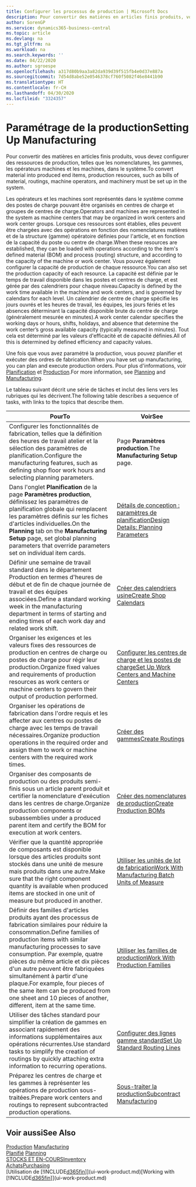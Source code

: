 ```yaml
---
title: Configurer les processus de production | Microsoft Docs
description: Pour convertir des matières en articles finis produits, vous devez configurer des ressources de production, telles que les nomenclatures, les gammes, les opérateurs machines et les machines, dans le système.
author: SorenGP
ms.service: dynamics365-business-central
ms.topic: article
ms.devlang: na
ms.tgt_pltfrm: na
ms.workload: na
ms.search.keywords: ''
ms.date: 04/22/2020
ms.author: sgroespe
ms.openlocfilehash: a317d80b9aa3a82da939d39f515fb4e0d37e887a
ms.sourcegitcommit: 7d54d8abe52e0546378cf760f5082f46e8441b90
ms.translationtype: HT
ms.contentlocale: fr-CH
ms.lasthandoff: 04/30/2020
ms.locfileid: "3324357"
---
```

# <a name="setting-up-manufacturing"></a><span data-ttu-id="4b269-103">Paramétrage de la production</span><span class="sxs-lookup"><span data-stu-id="4b269-103">Setting Up Manufacturing</span></span>
<span data-ttu-id="4b269-104">Pour convertir des matières en articles finis produits, vous devez configurer des ressources de production, telles que les nomenclatures, les gammes, les opérateurs machines et les machines, dans le système.</span><span class="sxs-lookup"><span data-stu-id="4b269-104">To convert material into produced end items, production resources, such as bills of material, routings, machine operators, and machinery must be set up in the system.</span></span>

<span data-ttu-id="4b269-105">Les opérateurs et les machines sont représentés dans le système comme des postes de charge pouvant être organisés en centres de charge et groupes de centres de charge.</span><span class="sxs-lookup"><span data-stu-id="4b269-105">Operators and machines are represented in the system as machine centers that may be organized in work centers and work center groups.</span></span> <span data-ttu-id="4b269-106">Lorsque ces ressources sont établies, elles peuvent être chargées avec des opérations en fonction des nomenclatures matières et de la structure (gamme) opératoire définies pour l'article, et en fonction de la capacité du poste ou centre de charge.</span><span class="sxs-lookup"><span data-stu-id="4b269-106">When these resources are established, they can be loaded with operations according to the item's defined material (BOM) and process (routing) structure, and according to the capacity of the machine or work center.</span></span> <span data-ttu-id="4b269-107">Vous pouvez également configurer la capacité de production de chaque ressource.</span><span class="sxs-lookup"><span data-stu-id="4b269-107">You can also set the production capacity of each resource.</span></span> <span data-ttu-id="4b269-108">La capacité est définie par le temps de travail disponible dans les postes et centres de charge, et est gérée par des calendriers pour chaque niveau.</span><span class="sxs-lookup"><span data-stu-id="4b269-108">Capacity is defined by the work time available in the machine and work centers, and is governed by calendars for each level.</span></span> <span data-ttu-id="4b269-109">Un calendrier de centre de charge spécifie les jours ouvrés et les heures de travail, les équipes, les jours fériés et les absences déterminant la capacité disponible brute du centre de charge (généralement mesurée en minutes).</span><span class="sxs-lookup"><span data-stu-id="4b269-109">A work center calendar specifies the working days or hours, shifts, holidays, and absence that determine the work center’s gross available capacity (typically measured in minutes).</span></span> <span data-ttu-id="4b269-110">Tout cela est déterminé par les valeurs d'efficacité et de capacité définies.</span><span class="sxs-lookup"><span data-stu-id="4b269-110">All of this is determined by defined efficiency and capacity values.</span></span>  

<span data-ttu-id="4b269-111">Une fois que vous avez paramétré la production, vous pouvez planifier et exécuter des ordres de fabrication.</span><span class="sxs-lookup"><span data-stu-id="4b269-111">When you have set up manufacturing, you can plan and execute production orders.</span></span> <span data-ttu-id="4b269-112">Pour plus d'informations, voir [Planification](production-planning.md) et [Production](production-manage-manufacturing.md).</span><span class="sxs-lookup"><span data-stu-id="4b269-112">For more information, see [Planning](production-planning.md) and [Manufacturing](production-manage-manufacturing.md).</span></span>  



 <span data-ttu-id="4b269-113">Le tableau suivant décrit une série de tâches et inclut des liens vers les rubriques qui les décrivent.</span><span class="sxs-lookup"><span data-stu-id="4b269-113">The following table describes a sequence of tasks, with links to the topics that describe them.</span></span>   

|<span data-ttu-id="4b269-114">**Pour**</span><span class="sxs-lookup"><span data-stu-id="4b269-114">**To**</span></span>|<span data-ttu-id="4b269-115">**Voir**</span><span class="sxs-lookup"><span data-stu-id="4b269-115">**See**</span></span>|  
|------------|-------------|  
|<span data-ttu-id="4b269-116">Configurer les fonctionnalités de fabrication, telles que la définition des heures de travail atelier et la sélection des paramètres de planification.</span><span class="sxs-lookup"><span data-stu-id="4b269-116">Configure the manufacturing features, such as defining shop floor work hours and selecting planning parameters.</span></span>|<span data-ttu-id="4b269-117">Page **Paramètres production**.</span><span class="sxs-lookup"><span data-stu-id="4b269-117">The **Manufacturing Setup** page.</span></span>|
|<span data-ttu-id="4b269-118">Dans l'onglet **Planification** de la page **Paramètres production**, définissez les paramètres de planification globale qui remplacent les paramètres définis sur les fiches d'articles individuelles.</span><span class="sxs-lookup"><span data-stu-id="4b269-118">On the **Planning** tab on the **Manufacturing Setup** page, set global planning parameters that override parameters set on individual item cards.</span></span>|[<span data-ttu-id="4b269-119">Détails de conception : paramètres de planification</span><span class="sxs-lookup"><span data-stu-id="4b269-119">Design Details: Planning Parameters</span></span>](design-details-planning-parameters.md)|
|<span data-ttu-id="4b269-120">Définir une semaine de travail standard dans le département Production en termes d'heures de début et de fin de chaque journée de travail et des équipes associées.</span><span class="sxs-lookup"><span data-stu-id="4b269-120">Define a standard working week in the manufacturing department in terms of starting and ending times of each work day and related work shift.</span></span>|[<span data-ttu-id="4b269-121">Créer des calendriers usine</span><span class="sxs-lookup"><span data-stu-id="4b269-121">Create Shop Calendars</span></span>](production-how-to-create-work-center-calendars.md)|  
|<span data-ttu-id="4b269-122">Organiser les exigences et les valeurs fixes des ressources de production en centres de charge ou postes de charge pour régir leur production.</span><span class="sxs-lookup"><span data-stu-id="4b269-122">Organize fixed values and requirements of production resources as work centers or machine centers to govern their output of production performed.</span></span>|[<span data-ttu-id="4b269-123">Configurer les centres de charge et les postes de charge</span><span class="sxs-lookup"><span data-stu-id="4b269-123">Set Up Work Centers and Machine Centers</span></span>](production-how-to-set-up-work-and-machine-centers.md)|
|<span data-ttu-id="4b269-124">Organiser les opérations de fabrication dans l'ordre requis et les affecter aux centres ou postes de charge avec les temps de travail nécessaires.</span><span class="sxs-lookup"><span data-stu-id="4b269-124">Organize production operations in the required order and assign them to work or machine centers with the required work times.</span></span>|[<span data-ttu-id="4b269-125">Créer des gammes</span><span class="sxs-lookup"><span data-stu-id="4b269-125">Create Routings</span></span>](production-how-to-create-routings.md)|
|<span data-ttu-id="4b269-126">Organiser des composants de production ou des produits semi-finis sous un article parent produit et certifier la nomenclature d'exécution dans les centres de charge.</span><span class="sxs-lookup"><span data-stu-id="4b269-126">Organize production components or subassemblies under a produced parent item and certify the BOM for execution at work centers.</span></span>|[<span data-ttu-id="4b269-127">Créer des nomenclatures de production</span><span class="sxs-lookup"><span data-stu-id="4b269-127">Create Production BOMs</span></span>](production-how-to-create-production-boms.md)|
|<span data-ttu-id="4b269-128">Vérifier que la quantité appropriée de composants est disponible lorsque des articles produits sont stockés dans une unité de mesure mais produits dans une autre.</span><span class="sxs-lookup"><span data-stu-id="4b269-128">Make sure that the right component quantity is available when produced items are stocked in one unit of measure but produced in another.</span></span>|[<span data-ttu-id="4b269-129">Utiliser les unités de lot de fabrication</span><span class="sxs-lookup"><span data-stu-id="4b269-129">Work With Manufacturing Batch Units of Measure</span></span>](production-how-to-use-the-manufacturing-batch-unit-of-measure.md)|  
|<span data-ttu-id="4b269-130">Définir des familles d'articles produits ayant des processus de fabrication similaires pour réduire la consommation.</span><span class="sxs-lookup"><span data-stu-id="4b269-130">Define families of production items with similar manufacturing processes to save consumption.</span></span> <span data-ttu-id="4b269-131">Par exemple, quatre pièces du même article et dix pièces d'un autre peuvent être fabriquées simultanément à partir d'une plaque.</span><span class="sxs-lookup"><span data-stu-id="4b269-131">For example, four pieces of the same item can be produced from one sheet and 10 pieces of another, different, item at the same time.</span></span>|[<span data-ttu-id="4b269-132">Utiliser les familles de production</span><span class="sxs-lookup"><span data-stu-id="4b269-132">Work With Production Families</span></span>](production-how-work-family.md)|
|<span data-ttu-id="4b269-133">Utiliser des tâches standard pour simplifier la création de gammes en associant rapidement des informations supplémentaires aux opérations récurrentes.</span><span class="sxs-lookup"><span data-stu-id="4b269-133">Use standard tasks to simplify the creation of routings by quickly attaching extra information to recurring operations.</span></span>|[<span data-ttu-id="4b269-134">Configurer des lignes gamme standard</span><span class="sxs-lookup"><span data-stu-id="4b269-134">Set Up Standard Routing Lines</span></span>](production-how-set-up-standard-routing-lines.md)|  
|<span data-ttu-id="4b269-135">Préparez les centres de charge et les gammes à représenter les opérations de production sous-traitées.</span><span class="sxs-lookup"><span data-stu-id="4b269-135">Prepare work centers and routings to represent subcontracted production operations.</span></span>|[<span data-ttu-id="4b269-136">Sous-traiter la production</span><span class="sxs-lookup"><span data-stu-id="4b269-136">Subcontract Manufacturing</span></span>](production-how-to-subcontract-manufacturing.md)|  

## <a name="see-also"></a><span data-ttu-id="4b269-137">Voir aussi</span><span class="sxs-lookup"><span data-stu-id="4b269-137">See Also</span></span>
<span data-ttu-id="4b269-138">[Production](production-manage-manufacturing.md)  </span><span class="sxs-lookup"><span data-stu-id="4b269-138">[Manufacturing](production-manage-manufacturing.md)  </span></span>  
<span data-ttu-id="4b269-139">[Planifié](production-planning.md) </span><span class="sxs-lookup"><span data-stu-id="4b269-139">[Planning](production-planning.md) </span></span>  
[<span data-ttu-id="4b269-140">STOCKS ET EN-COURS</span><span class="sxs-lookup"><span data-stu-id="4b269-140">Inventory</span></span>](inventory-manage-inventory.md)  
[<span data-ttu-id="4b269-141">Achats</span><span class="sxs-lookup"><span data-stu-id="4b269-141">Purchasing</span></span>](purchasing-manage-purchasing.md)  
<span data-ttu-id="4b269-142">[Utilisation de [!INCLUDE[d365fin](includes/d365fin_md.md)]](ui-work-product.md)</span><span class="sxs-lookup"><span data-stu-id="4b269-142">[Working with [!INCLUDE[d365fin](includes/d365fin_md.md)]](ui-work-product.md)</span></span>
